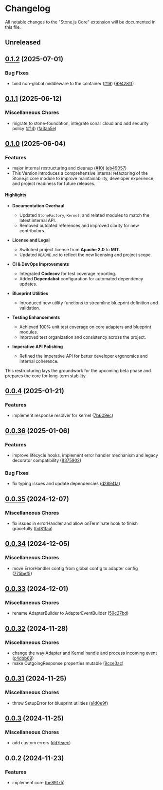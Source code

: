 # Changelog

All notable changes to the "Stone.js Core" extension will be documented in this file.

## Unreleased


## [0.1.2](https://github.com/stone-foundation/stone-js-core/compare/v0.1.1...v0.1.2) (2025-07-01)


### Bug Fixes

* bind non-global middleware to the container ([#19](https://github.com/stone-foundation/stone-js-core/issues/19)) ([9942811](https://github.com/stone-foundation/stone-js-core/commit/99428119fe074bafa7fff19c351cf03515fadecf))

## [0.1.1](https://github.com/stone-foundation/stone-js-core/compare/v0.1.0...v0.1.1) (2025-06-12)


### Miscellaneous Chores

* migrate to stone-foundation, integrate sonar cloud and add security policy ([#14](https://github.com/stone-foundation/stone-js-core/issues/14)) ([fa3aa5e](https://github.com/stone-foundation/stone-js-core/commit/fa3aa5e08f8ebda739bd4fb0a7ba61d502b68790))

## [0.1.0](https://github.com/stone-foundation/stone-js-core/compare/v0.0.4...v0.1.0) (2025-06-04)


### Features

* major internal restructuring and cleanup ([#10](https://github.com/stone-foundation/stone-js-core/issues/10)) ([eb49057](https://github.com/stone-foundation/stone-js-core/commit/eb4905700b68d877c83920dea41d27fb1c7f6b98))
* This Version introduces a comprehensive internal refactoring of the Stone.js core module to improve maintainability, developer experience, and project readiness for future releases.

#### Highlights

* **Documentation Overhaul**

  * Updated `StoneFactory`, `Kernel`, and related modules to match the latest internal API.
  * Removed outdated references and improved clarity for new contributors.

* **License and Legal**

  * Switched project license from **Apache 2.0** to **MIT**.
  * Updated `README.md` to reflect the new licensing and project scope.

* **CI & DevOps Improvements**

  * Integrated **Codecov** for test coverage reporting.
  * Added **Dependabot** configuration for automated dependency updates.

* **Blueprint Utilities**

  * Introduced new utility functions to streamline blueprint definition and validation.

* **Testing Enhancements**

  * Achieved 100% unit test coverage on core adapters and blueprint modules.
  * Improved test organization and consistency across the project.

* **Imperative API Polishing**

  * Refined the imperative API for better developer ergonomics and internal coherence.

This restructuring lays the groundwork for the upcoming beta phase and prepares the core for long-term stability.

## [0.0.4](https://github.com/stone-foundation/stone-js-core/compare/v0.0.36...v0.0.4) (2025-01-21)


### Features

* implement response resolver for kernel ([7b609ec](https://github.com/stone-foundation/stone-js-core/commit/7b609ec8ba784ecdcf8353e8626cb5efb0b144ab))

## [0.0.36](https://github.com/stone-foundation/stone-js-core/compare/v0.0.35...v0.0.36) (2025-01-06)


### Features

* improve lifecycle hooks, implement error handler mechanism and legacy decorator compatibility ([8375902](https://github.com/stone-foundation/stone-js-core/commit/83759020101bdf94fc7c7a0d8609e63689d57c0f))


### Bug Fixes

* fix typing issues and update dependencies ([d28941a](https://github.com/stone-foundation/stone-js-core/commit/d28941aea6c8a2d26eb8cc9621f78faa8122d968))

## [0.0.35](https://github.com/stone-foundation/stone-js-core/compare/v0.0.34...v0.0.35) (2024-12-07)


### Miscellaneous Chores

* fix issues in errorHandler and allow onTerminate hook to finish gracefully ([bd81faa](https://github.com/stone-foundation/stone-js-core/commit/bd81faa568439cf30eb0c939171bd081c0b50861))

## [0.0.34](https://github.com/stone-foundation/stone-js-core/compare/v0.0.33...v0.0.34) (2024-12-05)


### Miscellaneous Chores

* move ErrorHandler config from global config to adapter config ([775bef5](https://github.com/stone-foundation/stone-js-core/commit/775bef589e4302e7bceb11d58608ca782f3078c7))

## [0.0.33](https://github.com/stone-foundation/stone-js-core/compare/v0.0.32...v0.0.33) (2024-12-01)


### Miscellaneous Chores

* rename  AdapterBuilder to AdapterEventBuilder ([59c27bd](https://github.com/stone-foundation/stone-js-core/commit/59c27bdae04e7adc72d7c3e25cee704d5e04ce0c))

## [0.0.32](https://github.com/stone-foundation/stone-js-core/compare/v0.0.31...v0.0.32) (2024-11-28)


### Miscellaneous Chores

* change the way Adapter and Kernel handle and process incoming event ([c4dbb69](https://github.com/stone-foundation/stone-js-core/commit/c4dbb69a8c86aa6134b62f7d9cac7dabb444c749))
* make OutgoingResponse properties mutable ([9cce3ac](https://github.com/stone-foundation/stone-js-core/commit/9cce3accbbae4e07f941cf224818cba52006a712))

## [0.0.31](https://github.com/stone-foundation/stone-js-core/compare/v0.0.3...v0.0.31) (2024-11-25)


### Miscellaneous Chores

* throw SetupError for blueprint utilities ([a1d0e9f](https://github.com/stone-foundation/stone-js-core/commit/a1d0e9f001d3ced56e24beb77bf778d53bbcde5a))

## [0.0.3](https://github.com/stone-foundation/stone-js-core/compare/v0.0.2...v0.0.3) (2024-11-25)


### Miscellaneous Chores

* add custom errors ([dd7eaec](https://github.com/stone-foundation/stone-js-core/commit/dd7eaec566465ef84c36b87b824f8ea9ab76e8fa))

## 0.0.2 (2024-11-23)


### Features

* implement core ([be89f75](https://github.com/stone-foundation/stone-js-core/commit/be89f756f02a94c320588453a86b3e95bc4e060f))
